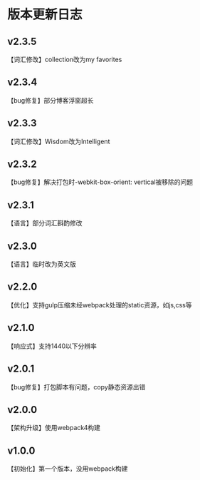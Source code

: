 # 版本更新日志

## v2.3.5

【词汇修改】collection改为my favorites

## v2.3.4

【bug修复】部分博客浮窗超长

## v2.3.3

【词汇修改】Wisdom改为Intelligent

## v2.3.2

【bug修复】解决打包时-webkit-box-orient: vertical被移除的问题

## v2.3.1

【语言】部分词汇斟酌修改

## v2.3.0

【语言】临时改为英文版

## v2.2.0

【优化】支持gulp压缩未经webpack处理的static资源，如js,css等

## v2.1.0

【响应式】支持1440以下分辨率

## v2.0.1

【bug修复】打包脚本有问题，copy静态资源出错

## v2.0.0

【架构升级】使用webpack4构建

## v1.0.0

【初始化】第一个版本，没用webpack构建